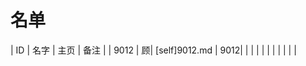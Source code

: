 
# 名单

|  ID    |  名字    |  主页    | 备注     |
| 9012 | 顾| [self]9012.md | 9012|
|      |      |      |      |
|      |      |      |      |

